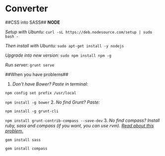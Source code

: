Converter
=========

##CSS into SASS##
**NODE**

*Setup with Ubuntu:* ```curl -sL https://deb.nodesource.com/setup | sudo bash -```

*Then install with Ubuntu:* ```sudo apt-get install -y nodejs```

*Upgrade into new version:* ```sudo npm install npm -g```

*Run server:* ```grunt serve```

##When you have problems##
1. *Don't have Bower? Paste in terminal:* 

  ```npm config set prefix /usr/local``` 
  
  ```npm install -g bower```
2. *No find Grunt? Paste:*
  
  ```npm install -g grunt-cli```

  ```npm install grunt-contrib-compass --save-dev```
3. *No find compass? Install ruby, sass and compass (if you want, you can use rvm). 
[Read about this problem.](http://www.acnenomor.com/410571p1/grunt-task-compass-fails-could-not-find-rubygem-compass-%3E-0)*

  ```gem install sass```
  
  ```gem install compass```

